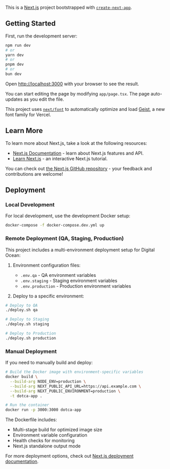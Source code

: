 This is a [Next.js](https://nextjs.org) project bootstrapped with [`create-next-app`](https://nextjs.org/docs/app/api-reference/cli/create-next-app).

## Getting Started

First, run the development server:

```bash
npm run dev
# or
yarn dev
# or
pnpm dev
# or
bun dev
```

Open [http://localhost:3000](http://localhost:3000) with your browser to see the result.

You can start editing the page by modifying `app/page.tsx`. The page auto-updates as you edit the file.

This project uses [`next/font`](https://nextjs.org/docs/app/building-your-application/optimizing/fonts) to automatically optimize and load [Geist](https://vercel.com/font), a new font family for Vercel.

## Learn More

To learn more about Next.js, take a look at the following resources:

- [Next.js Documentation](https://nextjs.org/docs) - learn about Next.js features and API.
- [Learn Next.js](https://nextjs.org/learn) - an interactive Next.js tutorial.

You can check out [the Next.js GitHub repository](https://github.com/vercel/next.js) - your feedback and contributions are welcome!

## Deployment

### Local Development

For local development, use the development Docker setup:

```bash
docker-compose -f docker-compose.dev.yml up
```

### Remote Deployment (QA, Staging, Production)

This project includes a multi-environment deployment setup for Digital Ocean:

1. Environment configuration files:
   - `.env.qa` - QA environment variables
   - `.env.staging` - Staging environment variables
   - `.env.production` - Production environment variables

2. Deploy to a specific environment:

```bash
# Deploy to QA
./deploy.sh qa

# Deploy to Staging
./deploy.sh staging

# Deploy to Production
./deploy.sh production
```

### Manual Deployment

If you need to manually build and deploy:

```bash
# Build the Docker image with environment-specific variables
docker build \
  --build-arg NODE_ENV=production \
  --build-arg NEXT_PUBLIC_API_URL=https://api.example.com \
  --build-arg NEXT_PUBLIC_ENVIRONMENT=production \
  -t dotca-app .

# Run the container
docker run -p 3000:3000 dotca-app
```

The Dockerfile includes:
- Multi-stage build for optimized image size
- Environment variable configuration
- Health checks for monitoring
- Next.js standalone output mode

For more deployment options, check out [Next.js deployment documentation](https://nextjs.org/docs/app/building-your-application/deploying).

